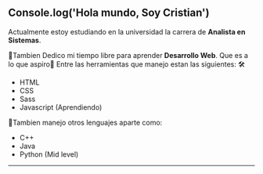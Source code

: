 Console.log('Hola mundo, Soy Cristian')
-----------------------------------------------------------------------------------------------------------------------------------------------------------------------------------
Actualmente estoy estudiando en la universidad la carrera de **Analista en Sistemas**.

💪Tambien Dedico mi tiempo libre para aprender **Desarrollo Web**. Que es a lo que aspiro🙏
Entre las herramientas que manejo estan las siguientes: 🛠️
- HTML
- CSS
- Sass
- Javascript (Aprendiendo)

🤔Tambien manejo otros lenguajes aparte como:
- C++
- Java
- Python (Mid level)
-----------------------------------------------------------------------------------------------------------------------------------------------------------------------------------




